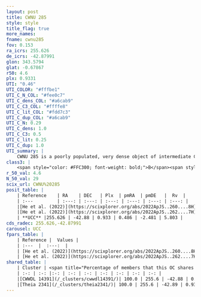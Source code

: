 ```yaml
---
layout: post
title: CWNU 285
style: style
title_flag: true
more_names: 
fname: cwnu285
fov: 0.153
ra_icrs: 255.626
de_icrs: -42.87991
glon: 343.5794
glat: -0.67867
r50: 4.6
plx: 0.9331
UTI: "0.46"
UTI_COLOR: "#fffbe1"
UTI_C_N_COL: "#fee0c7"
UTI_C_dens_COL: "#a6cab9"
UTI_C_C3_COL: "#ffffe8"
UTI_C_lit_COL: "#fdd7c3"
UTI_C_dup_COL: "#a6cab9"
UTI_C_N: 0.29
UTI_C_dens: 1.0
UTI_C_C3: 0.5
UTI_C_lit: 0.25
UTI_C_dup: 1.0
UTI_summary: |
    CWNU 285 is a poorly populated, very dense object of intermediate C3 quality. It was recently reported in the literature. This object shares a large percentage of members with 2 later reported entries.
class3: |
    <span style="color: #FFC300; font-weight: bold;">B</span><span style="color: #FFC300; font-weight: bold;">B</span>
r_50_val: 4.6
N_50_val: 29
scix_url: CWNU%20285
posit_table: |
    | Reference    | RA    | DEC   | Plx  | pmRA  | pmDE   |  Rv  |
    | :---         | :---: | :---: | :---: | :---: | :---: | :---: |
    |[He et al. (2022)](https://scixplorer.org/abs/2022ApJS..260....8H) | 255.628 | -42.881 | 0.94 | 0.41 | -2.48 | -- |
    |[He et al. (2022)](https://scixplorer.org/abs/2022ApJS..262....7H) | 255.623 | -42.886 | 0.931 | 0.455 | -2.435 | -- |
    | **UCC** |255.626 | -42.88 | 0.933 | 0.486 | -2.481 | 5.803 | 
cds_radec: 255.626,-42.87991
carousel: UCC
fpars_table: |
    | Reference |  Values |
    | :---  |  :---:  |
    | [He et al. (2022)](https://scixplorer.org/abs/2022ApJS..260....8H) | `AG=2.1, m-M=9.55, logAge=8.7, Z=0.004` |
    | [He et al. (2022)](https://scixplorer.org/abs/2022ApJS..262....7H) | `A0=2.8, logAge=7.5` |
shared_table: |
    | Cluster | <span title="Percentage of members that this OC shares with the ones listed">%</span>   | RA   | DEC   | Plx   | pmRA  | pmDE  | Rv | UTI |
    | :-: | :-: |:-: | :-: | :-: | :-: | :-: | :-: | :-: |
    |[CWWDL 14391](/_clusters/cwwdl14391/)| 100.0 | 255.6 | -42.88 | 0.93 | 0.49 | -2.45 | 5.05 |0.12 |
    |[Theia 2341](/_clusters/theia2341/)| 100.0 | 255.6 | -42.89 | 0.93 | 0.49 | -2.45 | 5.05 |0.04 |
---
```


